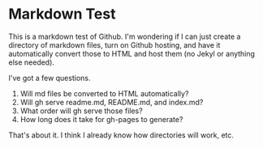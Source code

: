 # Markdown Test

This is a markdown test of Github. I'm wondering if I can just create a directory of markdown files, turn on Github hosting, and have it automatically convert those to HTML and host them (no Jekyl or anything else needed).

I've got a few questions.

1) Will md files be converted to HTML automatically?
2) Will gh serve readme.md, README.md, and index.md?
3) What order will gh serve those files?
4) How long does it take for gh-pages to generate?

That's about it. I think I already know how directories will work, etc.
